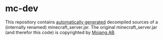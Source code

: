 mc-dev
======

This repository contains [automatically generated](http://www.modcoderpack.com/) decompiled sources of a (internally renamed) minecraft_server.jar. The original minecraft_server.jar (and therefor this code) is copyrighted by [Mojang AB](http://www.mojang.com).
